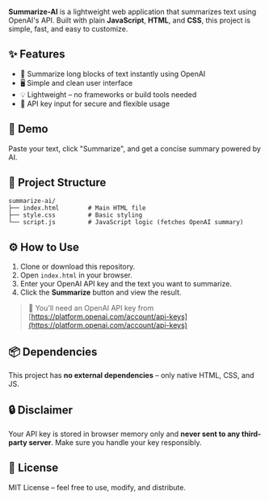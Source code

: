 **Summarize-AI** is a lightweight web application that summarizes text using OpenAI's API. Built with plain **JavaScript**, **HTML**, and **CSS**, this project is simple, fast, and easy to customize.

## ✨ Features

* 🧠 Summarize long blocks of text instantly using OpenAI
* 🖥️ Simple and clean user interface
* 💡 Lightweight – no frameworks or build tools needed
* 🔐 API key input for secure and flexible usage

## 🚀 Demo

Paste your text, click "Summarize", and get a concise summary powered by AI.

## 📁 Project Structure

```
summarize-ai/
├── index.html        # Main HTML file
├── style.css         # Basic styling
└── script.js         # JavaScript logic (fetches OpenAI summary)
```

## ⚙️ How to Use

1. Clone or download this repository.
2. Open `index.html` in your browser.
3. Enter your OpenAI API key and the text you want to summarize.
4. Click the **Summarize** button and view the result.

> 🔑 You'll need an OpenAI API key from [https://platform.openai.com/account/api-keys](https://platform.openai.com/account/api-keys)

## 📦 Dependencies

This project has **no external dependencies** – only native HTML, CSS, and JS.

## 🔒 Disclaimer

Your API key is stored in browser memory only and **never sent to any third-party server**. Make sure you handle your key responsibly.

## 📜 License

MIT License – feel free to use, modify, and distribute.


